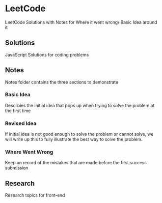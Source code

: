 # LeetCode
LeetCode Solutions with Notes for Where it went wrong/ Basic Idea around it

## Solutions
JavaScript Solutions for coding problems

## Notes
Notes folder contains the three sections to demonstrate

### Basic Idea
Descrbies the initial idea that pops up when trying to solve the problem at the first time

### Revised Idea
If initial idea is not good enough to solve the problem or cannot solve, we will write up this to fully illustrate the best way to solve the problem.

### Where Went Wrong
Keep an record of the mistakes that are made before the first success submission

## Research
Research topics for front-end

